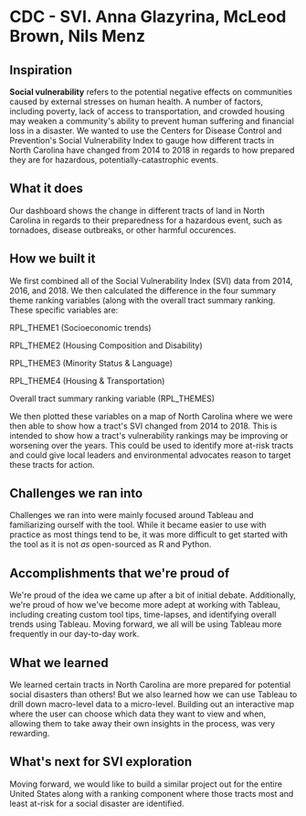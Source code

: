 # CDC - SVI. Anna Glazyrina, McLeod Brown, Nils Menz
## Inspiration

 

**Social vulnerability** refers to the potential negative effects on communities caused by external stresses on human health. A number of factors, including poverty, lack of access to transportation, and crowded housing may weaken a community's ability to prevent human suffering and financial loss in a disaster. We wanted to use the Centers for Disease Control and Prevention's Social Vulnerability Index to gauge how different tracts in North Carolina have changed from 2014 to 2018 in regards to how prepared they are for hazardous, potentially-catastrophic events.

 

## What it does

 

Our dashboard shows the change in different tracts of land in North Carolina in regards to their preparedness for a hazardous event, such as tornadoes, disease outbreaks, or other harmful occurences.

 

## How we built it

 

We first combined all of the Social Vulnerability Index (SVI) data from 2014, 2016, and 2018. We then calculated the difference in the four summary theme ranking variables (along with the overall tract summary ranking. These specific variables are:

 

RPL_THEME1 (Socioeconomic trends)

RPL_THEME2 (Housing Composition and Disability)

RPL_THEME3 (Minority Status & Language)

RPL_THEME4 (Housing & Transportation)

Overall tract summary ranking variable (RPL_THEMES)

 

We then plotted these variables on a map of North Carolina where we were then able to show how a tract's SVI changed from 2014 to 2018. This is intended to show how a tract's vulnerability rankings may be improving or worsening over the years. This could be used to identify more at-risk tracts and could give local leaders and environmental advocates reason to target these tracts for action.

 

## Challenges we ran into

 

Challenges we ran into were mainly focused around Tableau and familiarizing ourself with the tool. While it became easier to use with practice as most things tend to be, it was more difficult to get started with the tool as it is not _as_ open-sourced as R and Python.

 

## Accomplishments that we're proud of

 

We're proud of the idea we came up after a bit of initial debate. Additionally, we're proud of how we've become more adept at working with Tableau, including creating custom tool tips, time-lapses, and identifying overall trends using Tableau. Moving forward, we all will be using Tableau more frequently in our day-to-day work.

 

## What we learned

                                                       

We learned certain tracts in North Carolina are more prepared for potential social disasters than others! But we also learned how we can use Tableau to drill down macro-level data to a micro-level. Building out an interactive map where the user can choose which data they want to view and when, allowing them to take away their own insights in the process, was very rewarding.

 

## What's next for SVI exploration

 

Moving forward, we would like to build a similar project out for the entire United States along with a ranking component where those tracts most and least at-risk for a social disaster are identified.
